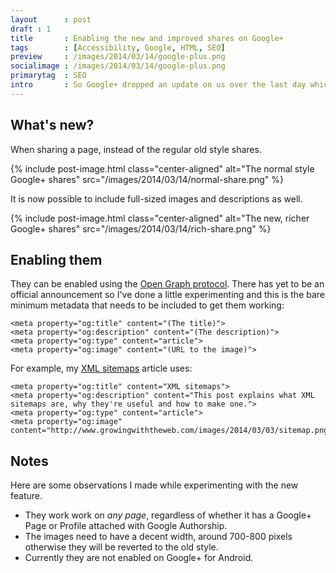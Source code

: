 ```yaml
---
layout      : post
draft : 1
title       : Enabling the new and improved shares on Google+
tags        : [Accessibility, Google, HTML, SEO]
preview     : /images/2014/03/14/google-plus.png
socialimage : /images/2014/03/14/google-plus.png
primarytag  : SEO
intro       : So Google+ dropped an update on us over the last day which allows full-sized image previews and descriptions for page shares! No longer will you have to share images and include a link to get more presence on Google+ feeds. This article will tell you how to get them up on your site!
---
```


## What's new?

When sharing a page, instead of the regular old style shares.

{% include post-image.html class="center-aligned" alt="The normal style Google+ shares" src="/images/2014/03/14/normal-share.png" %}

It is now possible to include full-sized images and descriptions as well.

{% include post-image.html class="center-aligned" alt="The new, richer Google+ shares" src="/images/2014/03/14/rich-share.png" %}



## Enabling them

They can be enabled using the [Open Graph protocol][1]. There has yet to be an official announcement so I've done a little experimenting and this is the bare minimum metadata that needs to be included to get them working:

<!--prettify lang=html-->
    <meta property="og:title" content="(The title)">
    <meta property="og:description" content="(The description)">
    <meta property="og:type" content="article">
    <meta property="og:image" content="(URL to the image)">

For example, my [XML sitemaps][2] article uses:

<!--prettify lang=html-->
	<meta property="og:title" content="XML sitemaps">
	<meta property="og:description" content="This post explains what XML sitemaps are, why they're useful and how to make one.">
	<meta property="og:type" content="article">
	<meta property="og:image" content="http://www.growingwiththeweb.com/images/2014/03/03/sitemap.png">



## Notes

Here are some observations I made while experimenting with the new feature.

- They work work on *any page*, regardless of whether it has a Google+ Page or Profile attached with Google Authorship.
- The images need to have a decent width, around 700-800 pixels otherwise they will be reverted to the old style.
- Currently they are not enabled on Google+ for Android.



[1]: http://ogp.me/
[2]: http://www.growingwiththeweb.com/2014/03/xml-sitemaps.html